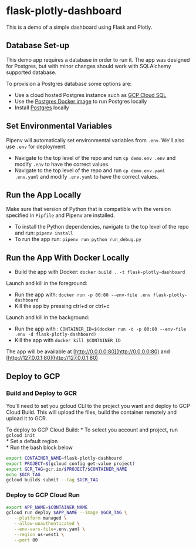 # flask-plotly-dashboard

This is a demo of a simple dashboard using Flask and Plotly.  

## Database Set-up
This demo app requires a database in order to run it. The app was designed for Postgres, but with minor changes should work with SQLAlchemy supported database.  

To provision a Postgres database some options are:
* Use a cloud hosted Postgres instance such as [GCP Cloud SQL](https://cloud.google.com/sql/postgresql)
* Use the [Postgres Docker image](https://hub.docker.com/_/postgres) to run Postgres locally
* Install [Postgres](https://www.postgresql.org/) locally

## Set Environmental Variables
Pipenv will automatically set environmental variables from `.env`. We'll also use `.env` for deployment.  
* Navigate to the top level of the repo and run `cp demo.env .env` and modify `.env` to have the correct values.
* Navigate to the top level of the repo and run `cp demo.env.yaml .env.yaml` and modify `.env.yaml` to have the correct values.

## Run the App Locally
Make sure that version of Python that is compatible with the version specified in `Pipfile` and Pipenv are installed.  
* To install the Python dependencies, navigate to the top level of the repo and run: `pipenv install`  
* To run the app run: `pipenv run python run_debug.py`  

## Run the App With Docker Locally
* Build the app with Docker: `docker build . -t flask-plotly-dashboard`  

Launch and kill in the foreground:
* Run the app with: `docker run -p 80:80 --env-file .env flask-plotly-dashboard`
* Kill the app by pressing ctrl+d or ctrl+c

Launch and kill in the background:
* Run the app with : `CONTAINER_ID=$(docker run -d -p 80:80 --env-file .env -d flask-plotly-dashboard)`
* Kill the app with `docker kill $CONTAINER_ID`

The app will be available at [http://0.0.0.0:80](http://0.0.0.0:80) and [http://127.0.0.1:80](http://127.0.0.1:80)

## Deploy to GCP

### Build and Deploy to GCR
You'll need to set you gcloud CLI to the project you want and deploy to GCP Cloud Build. This will upload the files, build the container remotely and upload it to GCR.  

To deploy to GCP Cloud Build:
    * To select you account and project, run `gcloud init`  
    * Set a default region  
    * Run the bash block below

```bash 
export CONTAINER_NAME=flask-plotly-dashboard
export PROJECT=$(gcloud config get-value project)
export GCR_TAG=gcr.io/$PROJECT/$CONTAINER_NAME
echo $GCR_TAG
gcloud builds submit --tag $GCR_TAG
```

### Deploy to GCP Cloud Run

```bash
export APP_NAME=$CONTAINER_NAME
gcloud run deploy $APP_NAME --image $GCR_TAG \
   --platform managed \
   --allow-unauthenticated \
   --env-vars-file=.env.yaml \
   --region us-west1 \
   --port 80
```